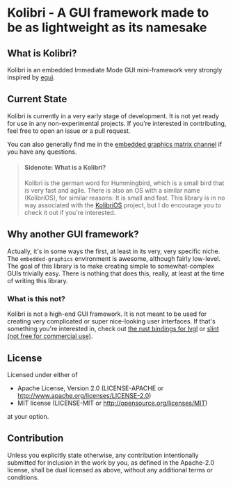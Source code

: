 # Kolibri - A GUI framework made to be as lightweight as its namesake

## What is Kolibri?
Kolibri is an embedded Immediate Mode GUI mini-framework very strongly inspired by [egui](https://docs.rs/egui/latest/egui/).

## Current State
Kolibri is currently in a very early stage of development. It is not yet ready for use in any
non-experimental projects. If you're interested in contributing, feel free to open an issue or
a pull request.

You can also generally find me in the [embedded graphics matrix channel](https://matrix.to/#/#rust-embedded-graphics:matrix.org)
if you have any questions.

> #### Sidenote: What is a Kolibri?
> Kolibri is the german word for Hummingbird, which is a small bird that is very fast and agile. 
> There is also an OS with a similar name (KolibriOS), for similar reasons: It is small and fast.
> This library is in no way associated with the [KolibriOS](https://kolibrios.org/en/) project, but
> I do encourage you to check it out if you're interested.

## Why another GUI framework?

Actually, it's in some ways the first, at least in its very, very specific niche.
The `embedded-graphics` environment is awesome, although fairly low-level. The goal of this
library is to make creating simple to somewhat-complex GUIs trivially easy. There is nothing that
does this, really, at least at the time of writing this library.

### What is this not?
Kolibri is not a high-end GUI framework. It is not meant to be used for creating 
very complicated or super nice-looking user interfaces. If that's something you're 
interested in, check out [the rust bindings for lvgl](https://github.com/lvgl/lv_binding_rust/) or 
[slint (not free for commercial use)](https://slint.rs/).


## License

Licensed under either of

* Apache License, Version 2.0 (LICENSE-APACHE or http://www.apache.org/licenses/LICENSE-2.0)
* MIT license (LICENSE-MIT or http://opensource.org/licenses/MIT)

at your option.

## Contribution

Unless you explicitly state otherwise, any contribution intentionally submitted for inclusion in the work by you, as 
defined in the Apache-2.0 license, shall be dual licensed as above, without any additional terms or conditions.
